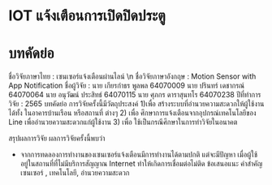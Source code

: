 # IOT แจ้งเตือนการเปิดปิดประตู

# บทคัดย่อ 
ชื่อวิจัยภาษาไทย :  เซนเซอร์แจ้งเตือนผ่านไลน์ \n
ชื่อวิจัยภาษาอังกฤษ : Motion Sensor with App Notification
ชื่อผู้วิจัย : 
นาย เกียรกำธร พูลพล 64070009
นาย ปรินทร์ เดชากรณ์ 64070064
นาย อนุวัฒน์ ประสิทธ์ 64070115
นาย ศุภกร ดาราสุนทโร 64070238
ปีที่ทำการวิจัย : 2565
บทคัดย่อ การวิจัยครั้งนี้มีวัตถุประสงค์
      1)เพื่อ สร้างระบบที่อำนวยความสะดวกให้ผู้ใช้งานได้ทั้ง ในอาคารบ้านเรือน หรือสถานที่ ต่างๆ 
      2) เพื่อ ศึกษาการแจ้งเตือนจากอุปกรณ์เทคโนโลยีของ Line เพื่ออำนวยความสะดวกแก่ผู้ใช้งาน 
      3) เพื่อ ใช้เป็นกรณีศึกษาในการทำวิจัยในอนาคต

สรุปผลการวิจัย ผลการวิจัยครั้งนี้พบว่า
- จากการทดลองการทำงานของเซนเซอร์แจ้งเตือนมีการทำงานได้ตามปกติ แต่จะมีปัญหา เมื่อผู้ใช้อยู่ในสถานที่ที่ไม่มีบริการสัญญาณ Internet ทำให้เกิดการเชื่อมต่อไม่ติด
ข้อเสนอแนะ 
คำสำคัญ เซนเซอร์ , เทคโนโลยี, อำนวยความสะดวก
